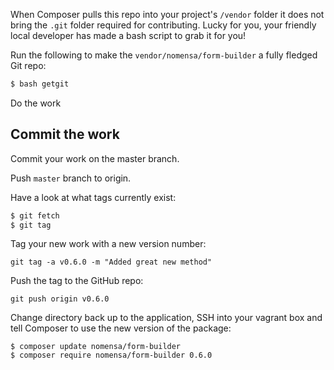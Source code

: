 
When Composer pulls this repo into your project's `/vendor` folder it does not bring the `.git` folder required for contributing. Lucky for you, your friendly local developer has made a bash script to grab it for you! 

Run the following to make the `vendor/nomensa/form-builder` a fully fledged Git repo: 

```bash
$ bash getgit
```

Do the work

## Commit the work

Commit your work on the master branch.

Push `master` branch to origin.

Have a look at what tags currently exist:

```bash
$ git fetch
$ git tag
```

Tag your new work with a new version number:

```
git tag -a v0.6.0 -m "Added great new method"
```

Push the tag to the GitHub repo:

```
git push origin v0.6.0
```

Change directory back up to the application, SSH into your vagrant box and tell Composer to use the new version of the package:

```
$ composer update nomensa/form-builder
$ composer require nomensa/form-builder 0.6.0
```

